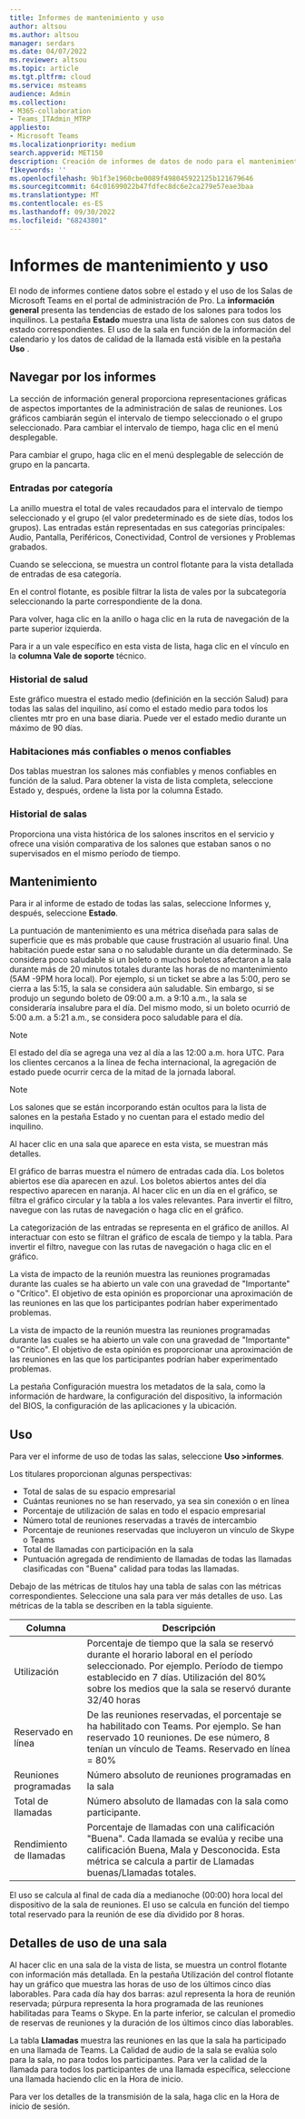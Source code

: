 ```yaml
---
title: Informes de mantenimiento y uso
author: altsou
ms.author: altsou
manager: serdars
ms.date: 04/07/2022
ms.reviewer: altsou
ms.topic: article
ms.tgt.pltfrm: cloud
ms.service: msteams
audience: Admin
ms.collection:
- M365-collaboration
- Teams_ITAdmin_MTRP
appliesto:
- Microsoft Teams
ms.localizationpriority: medium
search.appverid: MET150
description: Creación de informes de datos de nodo para el mantenimiento y el uso de informes
f1keywords: ''
ms.openlocfilehash: 9b1f3e1960cbe0089f498045922125b121679646
ms.sourcegitcommit: 64c01699022b47fdfec8dc6e2ca279e57eae3baa
ms.translationtype: MT
ms.contentlocale: es-ES
ms.lasthandoff: 09/30/2022
ms.locfileid: "68243801"
---
```

# <a name="health-and-usage-reports"></a>Informes de mantenimiento y uso

El nodo de informes contiene datos sobre el estado y el uso de los Salas de Microsoft Teams en el portal de administración de Pro. La **información general** presenta las tendencias de estado de los salones para todos los inquilinos. La pestaña **Estado** muestra una lista de salones con sus datos de estado correspondientes. El uso de la sala en función de la información del calendario y los datos de calidad de la llamada está visible en la pestaña **Uso** .

## <a name="navigating-reports"></a>Navegar por los informes

<!--![A screenshot of active tickets bar graph](../media/health-and-usage-002new.png)-->

La sección de información general proporciona representaciones gráficas de aspectos importantes de la administración de salas de reuniones. Los gráficos cambiarán según el intervalo de tiempo seleccionado o el grupo seleccionado. Para cambiar el intervalo de tiempo, haga clic en el menú desplegable.

<!--!![A screenshot of a menu to choose a day](../media/health-and-usage-004.png)-->

Para cambiar el grupo, haga clic en el menú desplegable de selección de grupo en la pancarta.

<!--!![A screenshot of the banner menu auto-generated](../media/health-and-usage-005.png)-->
### <a name="tickets-by-category"></a>Entradas por categoría

La anillo muestra el total de vales recaudados para el intervalo de tiempo seleccionado y el grupo (el valor predeterminado es de siete días, todos los grupos). Las entradas están representadas en sus categorías principales: Audio, Pantalla, Periféricos, Conectividad, Control de versiones y Problemas grabados.

<!--!![A screenshot of pie chart tickets by category](../media/health-and-usage-006.png)-->

Cuando se selecciona, se muestra un control flotante para la vista detallada de entradas de esa categoría.

<!--!![A screenshot of tickets and versioning side by side](../media/health-and-usage-007.png)-->

En el control flotante, es posible filtrar la lista de vales por la subcategoría seleccionando la parte correspondiente de la dona. 

<!--!![A screenshot tickets by subcategory automatically generated](../media/health-and-usage-008.png)-->

Para volver, haga clic en la anillo o haga clic en la ruta de navegación de la parte superior izquierda.

Para ir a un vale específico en esta vista de lista, haga clic en el vínculo en la **columna Vale de soporte** técnico.

<!--### Ticket history

The ticket history graph shows a comparison of incidents assigned to you or Microsoft over the specified time period.

> [!NOTE]
> If a ticket changes owner in a day, whoever owns the assignment for the majority of that day will have the ticket counted towards them. For example, if you assign the ticket to Microsoft early in the day, the ticket counts towards **Assigned to Microsoft** for the day.

<!--![A screen shot of Tickets history by different periods](../media/health-and-usage-009.png)-->

### <a name="health-history"></a>Historial de salud

Este gráfico muestra el estado medio (definición en la sección Salud) para todas las salas del inquilino, así como el estado medio para todos los clientes mtr pro en una base diaria. Puede ver el estado medio durante un máximo de 90 días.

<!--!![A screenshot of rooms health and average health](../media/health-and-usage-010.png)-->

### <a name="most-reliableleast-reliable-rooms"></a>Habitaciones más confiables o menos confiables

Dos tablas muestran los salones más confiables y menos confiables en función de la salud. Para obtener la vista de lista completa, seleccione Estado y, después, ordene la lista por la columna Estado.

### <a name="rooms-history"></a>Historial de salas

Proporciona una vista histórica de los salones inscritos en el servicio y ofrece una visión comparativa de los salones que estaban sanos o no supervisados en el mismo período de tiempo.

## <a name="health"></a>Mantenimiento

Para ir al informe de estado de todas las salas, seleccione Informes y, después, seleccione  **Estado**.

<!--!![A screenshot of a Reports health percentage](../media/health-and-usage-001.png)-->

La puntuación de mantenimiento es una métrica diseñada para salas de superficie que es más probable que cause frustración al usuario final. Una habitación puede estar sana o no saludable durante un día determinado. Se considera poco saludable si un boleto o muchos boletos afectaron a la sala durante más de 20 minutos totales durante las horas de no mantenimiento (5AM -9PM hora local). Por ejemplo, si un ticket se abre a las 5:00, pero se cierra a las 5:15, la sala se considera aún saludable. Sin embargo, si se produjo un segundo boleto de 09:00 a.m. a 9:10 a.m., la sala se consideraría insalubre para el día. Del mismo modo, si un boleto ocurrió de 5:00 a.m. a 5:21 a.m., se considera poco saludable para el día.

> [!NOTE]
> El estado del día se agrega una vez al día a las 12:00 a.m. hora UTC. Para los clientes cercanos a la línea de fecha internacional, la agregación de estado puede ocurrir cerca de la mitad de la jornada laboral.

> [!NOTE]
> Los salones que se están incorporando están ocultos para la lista de salones en la pestaña Estado y no cuentan para el estado medio del inquilino.

Al hacer clic en una sala que aparece en esta vista, se muestran más detalles.

El gráfico de barras muestra el número de entradas cada día. Los boletos abiertos ese día aparecen en azul. Los boletos abiertos antes del día respectivo aparecen en naranja. Al hacer clic en un día en el gráfico, se filtra el gráfico circular y la tabla a los vales relevantes. Para invertir el filtro, navegue con las rutas de navegación o haga clic en el gráfico.

La categorización de las entradas se representa en el gráfico de anillos. Al interactuar con esto se filtran el gráfico de escala de tiempo y la tabla. Para invertir el filtro, navegue con las rutas de navegación o haga clic en el gráfico.

<!--!![A screenshot of a Reports health bar graph](../media/health-and-usage-014.png)-->

La vista de impacto de la reunión muestra las reuniones programadas durante las cuales se ha abierto un vale con una gravedad de "Importante" o "Crítico". El objetivo de esta opinión es proporcionar una aproximación de las reuniones en las que los participantes podrían haber experimentado problemas.

La vista de impacto de la reunión muestra las reuniones programadas durante las cuales se ha abierto un vale con una gravedad de "Importante" o "Crítico". El objetivo de esta opinión es proporcionar una aproximación de las reuniones en las que los participantes podrían haber experimentado problemas.

<!--![A screenshot of a Reports meeting impact](../media/health-and-usage-015.png)-->

La pestaña Configuración muestra los metadatos de la sala, como la información de hardware, la configuración del dispositivo, la información del BIOS, la configuración de las aplicaciones y la ubicación.

## <a name="usage"></a>Uso

Para ver el informe de uso de todas las salas, seleccione **Uso >informes**.

<!--!![A screenshot of all rooms' usage by health](../media/health-and-usage-011.png)-->

Los titulares proporcionan algunas perspectivas:

- Total de salas de su espacio empresarial
- Cuántas reuniones no se han reservado, ya sea sin conexión o en línea
- Porcentaje de utilización de salas en todo el espacio empresarial
- Número total de reuniones reservadas a través de intercambio
- Porcentaje de reuniones reservadas que incluyeron un vínculo de Skype o Teams
- Total de llamadas con participación en la sala
- Puntuación agregada de rendimiento de llamadas de todas las llamadas clasificadas con "Buena" calidad para todas las llamadas. 

Debajo de las métricas de títulos hay una tabla de salas con las métricas correspondientes. Seleccione una sala para ver más detalles de uso. Las métricas de la tabla se describen en la tabla siguiente.

|Columna|Descripción|
|---|---|
|Utilización|Porcentaje de tiempo que la sala se reservó durante el horario laboral en el período seleccionado. Por ejemplo. Período de tiempo establecido en 7 días. Utilización del 80% sobre los medios que la sala se reservó durante 32/40 horas|
|Reservado en línea|De las reuniones reservadas, el porcentaje se ha habilitado con Teams. Por ejemplo. Se han reservado 10 reuniones. De ese número, 8 tenían un vínculo de Teams. Reservado en línea = 80%|
|Reuniones programadas|Número absoluto de reuniones programadas en la sala|
|Total de llamadas|Número absoluto de llamadas con la sala como participante.|
Rendimiento de llamadas|Porcentaje de llamadas con una calificación "Buena". Cada llamada se evalúa y recibe una calificación Buena, Mala y Desconocida. Esta métrica se calcula a partir de Llamadas buenas/Llamadas totales.|

El uso se calcula al final de cada día a medianoche (00:00) hora local del dispositivo de la sala de reuniones. El uso se calcula en función del tiempo total reservado para la reunión de ese día dividido por 8 horas.

## <a name="usage-details-of-a-room"></a>Detalles de uso de una sala

Al hacer clic en una sala de la vista de lista, se muestra un control flotante con información más detallada. En la pestaña Utilización del control flotante hay un gráfico que muestra las horas de uso de los últimos cinco días laborables. Para cada día hay dos barras: azul representa la hora de reunión reservada; púrpura representa la hora programada de las reuniones habilitadas para Teams o Skype. En la parte inferior, se calculan el promedio de reservas de reuniones y la duración de los últimos cinco días laborables.

<!--![A screenshot of utilization by hours per day](../media/health-and-usage-012.png)-->

La tabla **Llamadas** muestra las reuniones en las que la sala ha participado en una llamada de Teams. La Calidad de audio de la sala se evalúa solo para la sala, no para todos los participantes. Para ver la calidad de la llamada para todos los participantes de una llamada específica, seleccione una llamada haciendo clic en la Hora de inicio.

<!--!![A screenshot of room audio quality](../media/health-and-usage-016.png)-->

Para ver los detalles de la transmisión de la sala, haga clic en la Hora de inicio de sesión.
